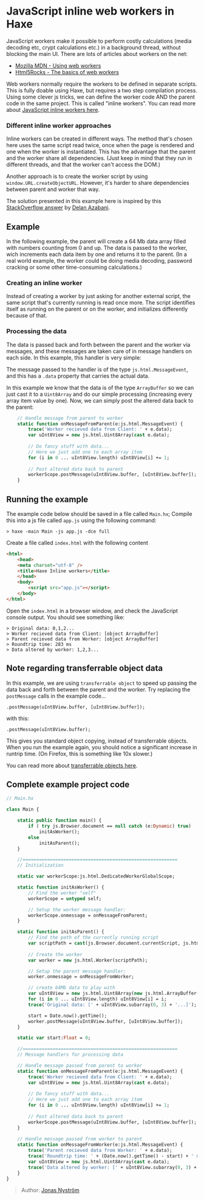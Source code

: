[tags]: / "javascript,workers,multi-threading"

# JavaScript inline web workers in Haxe

JavaScript workers make it possible to perform costly calculations (media decoding etc, crypt calculations etc.) in a background thread, without blocking the main UI. There are lots of articles about workers on the net:

- [Mozilla MDN - Using web workers](https://developer.mozilla.org/en-US/docs/Web/API/Web_Workers_API/Using_web_workers)
- [Html5Rocks - The basics of web workers](https://www.html5rocks.com/en/tutorials/workers/basics/)

Web workers normally require the workers to be defined in separate scripts. This is fully doable using Haxe, but requires a two step compilation process. Using some clever js tricks, we can define the worker code AND the parent code in the same project. This is called "inline workers". You can read more about [JavaScript inline workers here](https://www.html5rocks.com/en/tutorials/workers/basics/#toc-inlineworkers).

### Different inline worker approaches
Inline workers can be created in different ways. The method that's chosen here uses the same script read twice, once when the page is rendered and one when the worker is instantiated. This has the advantage that the parent and the worker share all dependencies. (Just keep in mind that they run in different threads, and that the worker can't access the DOM.)

Another approach is to create the worker script by using `window.URL.createObjectURL`. However, it's harder to share dependencies between parent and worker that way.

The solution presented in this example here is inspired by this [StackOverflow answer](http://stackoverflow.com/a/10136565/146400) by [Delan Azabani](http://stackoverflow.com/users/330644/delan-azabani).


## Example

In the following example, the parent will create a 64 Mb data array filled with numbers counting from 0 and up. The data is passed to the worker, wich increments each data item by one and returns it to the parent. (In a real world example, the worker could be doing media decoding, password cracking or some other time-consuming calculations.)

### Creating an inline worker
Instead of creating a worker by just asking for another external script, the same script that's currently running is read once more. The script identifies itself as running on the parent or on the worker, and initializes differently because of that.

### Processing the data
The data is passed back and forth between the parent and the worker via messages, and these messages are taken care of in message handlers on each side. In this example, this handler is very simple:

The message passed to the handler is of the type `js.html.MessageEvent`, and this has a `.data` property that carries the actual data.

In this example we know that the data is of the type `ArrayBuffer` so we can just cast it to a `Uint8Array` and do our simple processing (increasing every array item value by one). Now, we can simply post the altered data back to the parent:

```haxe
    // Handle message from parent to worker
    static function onMessageFromParent(e:js.html.MessageEvent) {
        trace('Worker recieved data from Client: ' + e.data);
        var uInt8View = new js.html.Uint8Array(cast e.data);
               
        // Do fancy stuff with data...
        // Here we just add one to each array item
        for (i in 0 ... uInt8View.length) uInt8View[i] += 1;
      
        // Post altered data back to parent
        workerScope.postMessage(uInt8View.buffer, [uInt8View.buffer]);
    }
```
## Running the example

The example code below should be saved in a file called `Main.hx`;
Compile this into a js file called `app.js` using the following command:

```> haxe -main Main -js app.js -dce full```

Create a file called `index.html` with the following content
```html
<html>
    <head>
    <meta charset="utf-8" />
    <title>Haxe Inline workers</title>
    </head>
    <body>
        <script src="app.js"></script>
    </body>
</html>
```
Open the `index.html` in a browser window, and check the JavaScript console output.
You should see something like:
```code
> Original data: 0,1,2...  
> Worker recieved data from Client: [object ArrayBuffer] 
> Parent recieved data from Worker: [object ArrayBuffer] 
> Roundtrip time: 283 ms  
> Data altered by worker: 1,2,3...
```

## Note regarding transferrable object data

In this example, we are using `transferrable object` to speed up passing the data back and forth between the parent and the worker. Try replacing the `postMessage` calls in the example code...

```.postMessage(uInt8View.buffer, [uInt8View.buffer]);```

with this:

```.postMessage(uInt8View.buffer);```

This gives you standard object copying, instead of transferrable objects. When you run the example again, you should notice a significant increase in runtrip time. (On Firefox, this is something like 10x slower.)

You can read more about [transferrable objects here](https://www.html5rocks.com/en/tutorials/workers/basics/#toc-transferrables).


## Complete example project code

```haxe
// Main.hx

class Main {

    static public function main() {
        if ( try js.Browser.document == null catch (e:Dynamic) true)              
            initAsWorker();
        else 
            initAsParent();
    }

    //=========================================================
    // Initialization

    static var workerScope:js.html.DedicatedWorkerGlobalScope;

    static function initAsWorker() {
        // Find the worker "self"
        workerScope = untyped self;

        // Setup the worker message handler:        
        workerScope.onmessage = onMessageFromParent;
    }

    static function initAsParent() {
        // Find the path of the currently running script
        var scriptPath = cast(js.Browser.document.currentScript, js.html.ScriptElement).src;        
        
        // Create the worker
        var worker = new js.html.Worker(scriptPath);

        // Setup the parent message handler:
        worker.onmessage = onMessageFromWorker;        

        // create 64Mb data to play with
        var uInt8View = new js.html.Uint8Array(new js.html.ArrayBuffer(1024 * 1024 * 64));
        for (i in 0 ... uInt8View.length) uInt8View[i] = i;
        trace('Original data: [' + uInt8View.subarray(0, 3) + '...]');

        start = Date.now().getTime();
        worker.postMessage(uInt8View.buffer, [uInt8View.buffer]);  
    }

    static var start:Float = 0;

    //=========================================================
    // Message handlers for processing data

    // Handle message passed from parent to worker
    static function onMessageFromParent(e:js.html.MessageEvent) {
        trace('Worker recieved data from Client: ' + e.data);
        var uInt8View = new js.html.Uint8Array(cast e.data);
               
        // Do fancy stuff with data...
        // Here we just add one to each array item
        for (i in 0 ... uInt8View.length) uInt8View[i] += 1;
      
        // Post altered data back to parent
        workerScope.postMessage(uInt8View.buffer, [uInt8View.buffer]);
    }
    
    // Handle message passed from worker to parent
    static function onMessageFromWorker(e:js.html.MessageEvent) {
        trace('Parent recieved data from Worker: ' + e.data);
        trace('Roundtrip time: ' + (Date.now().getTime() - start) + ' ms');            
        var uInt8View = new js.html.Uint8Array(cast e.data);
        trace('Data altered by worker: [' + uInt8View.subarray(0, 3) + '...]');
    }
}


```
> Author: [Jonas Nyström](https://github.com/cambiata)

